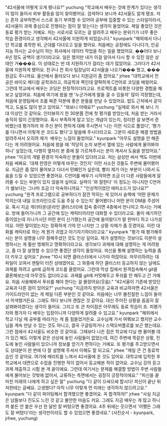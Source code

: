 "42서울에 어떻게 오게 됐나요?"
yuchung "학교에서 배우는 것에 한계가 있다는 생각이 많이 들어서 외부 활동을 많이 찾아봤어요. 검색하다 보니까 42서울도 알게 됐죠. 저는 혼자 공부하면서 스스로 동기 부여할 수 있어야 공부에 집중할 수 있는 스타일이라서, 42서울이 과제 중심으로 진행되는 점이 잘 맞는다는 생각이 들었어요. 제일 좋았던 것은 동료 평가 받는 거예요. 저는 서로서로 모르는 걸 알려주고 배우는 분위기가 너무 좋은 학습 환경이라고 생각해서 42서울에 지원하게 되었습니다."
kyunpark "해외에서 다니던 학교를 휴학한 뒤, 군대를 다녀오고 일을 했어요. 처음에는 공장에도 다니다가, 인공지능 하시는 교수님이 하는 회사에서 데이터 작업을 하는 일을 했었어요. ��러다 보니 4년 정도 공백이 생기더라고요. 일은 했지만 내가 이걸 알아서 다시 할 수 있진 않은 상태인 거���요. 이 상태로는 딴 데 지원하기가 걸리는 데가 많았어요. 그러다가 42서울에 지원하게 됐어요. 친구나 전 회사 팀장님이 42서울을 나오기��� 했고, ���원금도 주니까요. 울산에서 올라오다 보니 지원금이 좀 컸어요."
jrhee "대학교에서 전공은 바이오 메디컬 공학과라고, 의공학과 쪽인데 얄팍하게 C언어로 코딩을 배웠어요. 그런데 학교에서 배우는 코딩은 한정적이더라고요. 프로젝트를 비롯한 다양한 경험을 해보고 싶었어요. 처음에 여기에 왔을 땐 '누군가에게 말을 걸 수 있을까' 많이 걱정했는데, 처음에 운영팀에서 조를 짜준 덕분에 좋은 분들을 만날 수 있었어요. 밥도 근처에서 같이 먹고, 도움도 많이 받고 있어요."
"와보니 어때요?"
yuchung "실제로 와서 해 보니 기대 이상인 것 같아요. 인터뷰하기 한 30분쯤 전에 첫 평가를 받았는데, 처음 받는 거라서 솔직히 많이 긴장했어요. 혹시 부족하게 알고 있는 개념이 있는지, 정리한 걸 보면서 준비했는데 평가하러 와 주신 분이 편하게 대해 주시면서 ‘나는 이런 식으로 풀었다’, ‘평가를 다니면서 이렇게 쓴 코드도 봤다’고 말씀해 주시더라고요. 그분이 새로운 해결 방법을 알려주셔서 오히려 제가  배우는 느낌이 들었어요."
kyunpark "아무도 설명을 안 해준다는 게 어려웠어요. 처음에 왔을 때 ‘적당히 눈치 보면서 옆에 있는 사람에게 물어봐야 하나’ 싶었는데, 다행히 옆자리 분 중에 잘 가르쳐주시는 분이 계셔서 도움을 받았어요."
jrhee "이곳의 개발 환경이 익숙하신 분들이 있더라고요. 저는 삼성만 써서 맥도 이번에 처음 써봐요. '대체 한영은 어떻게 바꾸는 것인지' 이런 사소한 것들도 주변에 물어봤어요. 지금은 좀 많이 물어보고 다녀서 민폐인가 싶은데, 빨리 제가 아는 부분이 나와서 도움을 드릴 수 있었으면 좋겠어요. C언어를 배우기 시작하면 조금 더 다른 사람들에게 알려줄 수 있는 부분이 있지 않을까 싶어요. 실력이 '와 잘한다' 이 정도는 아니지만 C언어가 쉘보다는 그나마 조금 더 익숙하니까요."
"인상적이었던 에피소드가 있나요?"
yuchung "원격 프로그램으로 공부하다가 잠깐 막히는 게 있어서 슬랙에 ‘어떤 문제가 막히는데 내일 오프라인으로 도움 주실 수 있는지’ 물어봤더니 어떤 분이 DM을 주셨어요. 혹시 지금 게더타운(온라인 클러스터)에 접속 중이면 4층에서 만나자고 하시는 거예요. 방에 들어가니까 그 공간에 있는 캐릭터끼리만 대화할 수 있더라고요. 둘이 얘기하던 중이었는데 지나가시던 어떤 분이 신기했는지 공간에 들어왔다가 말 한마디 하고 나가셨어요. 어떤 말이었는지는 정확하게 기억 안 나지만 그 상황 자체가 좀 웃겼어요. 이런 대화를 캐릭터로 하는 게 뭔가 귀엽고 아기자기하더라고요."
kyunpark "평가 때 평가해주시는 분이 설명을 너무 잘해주셨던 것도 인상 깊어요. 제가 설명하는 것보다도 이분이 설명하시는 게 훨씬 명쾌하고 명확하더라고요. 생각보다 과제에 대해 설명하는 게 어려웠고, 좀 더 잘 설명할 수 있으면 좋겠단 생각이 들었어요. 피신을 통해 설명하는 능력을 좀 더 키우고 싶어요."
jhree "10시 되면 클러스터에서 나가야 하잖아요. 마무리하려는 데 파일이 꼬여서 멘탈이 터진 상태였어요. 그 와중에 하던 클러스터 등교하지 않는 날에도 과제를 하려고 git에 급하게 코드를 올렸어요. 그런데 막상 집에서 원격접속해서 git을 클론해보는데 아무것도 없더라고요. 과제를 git에 커밋해두고 푸쉬를 안 해두고 간 거예요. 처음 사용해봐서 푸쉬를 해야 한다는 걸 몰랐어요(웃음)."
"42서울이 기존에 받았던 교육과 다른 점이 있어요?"
yuchung "지금까지 받아온 교육과 비교하자면 42서울은 가이드라인이 없는 게 제일 다른 부분인 것 같아요. 처음에는 너무 불친절한 느낌이 들어서 어색했거든요. 그래도 하다 보니까 괜찮은 것 같아요. 대신 주어진 상황을 꼼꼼히 잘 살펴봐야겠다는 생각이 들어요. 그리고 또 큰 차이점은 아무래도 동료 학습이 죠. 피평가자와 평가자 다 배우는 입장이니까 다양하게 알려줄 수 있고요."
kyunpark "해외에서 학교 다닐 때 공부를 따라가는 게 좀 힘들었거든요. 교수님께 가서 여쭤보고 했지만 교수님을 계속 만날 수 있는 것도 아니고, 결국 구글링하거나 스택오버플로를 보곤 했는데요. 그런 점에서 42서울도 비슷한 것 같아요. 그때보다 나은 점은 학교에 다닐 땐 물어볼 데가 있긴 해도 이렇게 같은 선상에 놓인 사람들이 없었는데, 여긴 주변에 똑같은 상황, 진도에 놓인 사람들이 있으니까 정보를 얻기가 편하다는 거예요. 또 평가를 주고받으면서도 상대분이 한 번에 다 잘 설명해 주셔서 이해도 잘 되고요."
jrhee "제일 큰 건 동료학습인 것 같아요. 여기에 메리트를 느껴서 42서울에 온 것도 있어요. 대학교에 입학한 후 학교에서 대면으로 수업을 진행한 적이 없어서 등교해본 적이 없어요. 교수님 강의 듣고 과제 제출하고 시험 본 게 끝이에요. 그런데 여기서는 문제를 해결할 방법이 주변 사람들에게 물어보는 것밖에 없어서, 교류하는 측면에서는 굉장히 긍정적이에요."
"피신을 끝마친 미래의 나에게 하고 싶은 말"
yuchung "다 같이 으쌰으쌰 합시다! 피신이 끝난 뒤 저한테는 글쎄요. 고생했다? 아직 너무 이렇게 먼 미래는 생각하지 않으려고요."
kyunpark "다 같이 파이팅해서 합격했으면 좋겠어요. 꼭 합격하자!"
jrhee "사실 지금은 남들보다 진도도 느린 것 같고 불안한 마음도 커요. 그래도 지금 배우는 게 많고 하니까 붙든 안 붙은 우선 한 달만 잘 버텼으면 좋겠어요. 4주 뒤에는 웃으면서 '어쨌든 그래도 잘 버텼다'라는 생각만이라도 할 수 있었으면 좋겠네요."
(사진순서 - kyunpark, jrhee, yuchung)
